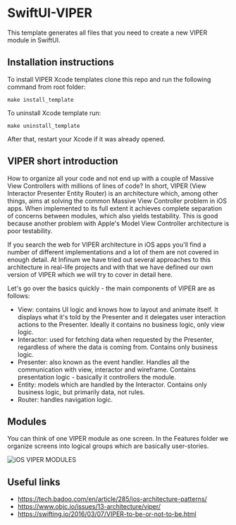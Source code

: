 # SwiftUI-VIPER
This template generates all files that you need to create a new VIPER module in SwiftUI.

## Installation instructions
To install VIPER Xcode templates clone this repo and run the following command from root folder:

```make install_template```

To uninstall Xcode template run:

```make uninstall_template```

After that, restart your Xcode if it was already opened.

## VIPER short introduction

How to organize all your code and not end up with a couple of Massive View Controllers with millions of lines of code? In short, VIPER (View Interactor Presenter Entity Router) is an architecture which, among other things, aims at solving the common Massive View Controller problem in iOS apps. When implemented to its full extent it achieves complete separation of concerns between modules, which also yields testability. This is good because another problem with Apple's Model View Controller architecture is poor testability.

If you search the web for VIPER architecture in iOS apps you'll find a number of different implementations and a lot of them are not covered in enough detail. At Infinum we have tried out several approaches to this architecture in real-life projects and with that we have defined our own version of VIPER which we will try to cover in detail here.

Let's go over the basics quickly - the main components of VIPER are as follows:

- View: contains UI logic and knows how to layout and animate itself. It displays what it's told by the Presenter and it delegates user interaction actions to the  Presenter. Ideally it contains no business logic, only view logic.
- Interactor: used for fetching data when requested by the Presenter, regardless of where the data is coming from. Contains only business logic.
- Presenter: also known as the event handler. Handles all the communication with view, interactor and wireframe. Contains presentation logic - basically it controllers the module.
- Entity: models which are handled by the Interactor. Contains only business logic, but primarily data, not rules.
- Router: handles navigation logic. 


## Modules
You can think of one VIPER module as one screen. In the Features folder we organize screens into logical groups which are basically user-stories.

![iOS VIPER MODULES](/Images/project_demo.png "iOS VIPER MODULES")

## Useful links
- https://tech.badoo.com/en/article/285/ios-architecture-patterns/
- https://www.objc.io/issues/13-architecture/viper/
- https://swifting.io/2016/03/07/VIPER-to-be-or-not-to-be.html